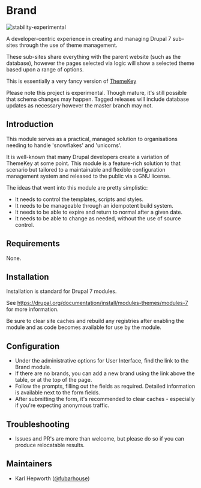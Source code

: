 # Brand

![stability-experimental](https://img.shields.io/badge/stability-experimental-orange.svg)

A developer-centric experience in creating and managing Drupal 7 sub-sites through the use of theme management.

These sub-sites share everything with the parent website (such as the database), however the pages selected via logic will show a selected theme based upon a range of options.

This is essentially a very fancy version of [ThemeKey](https://www.drupal.org/project/themekey)

Please note this project is experimental. Though mature, it's still possible that schema changes may happen. Tagged releases will include database updates as necessary however the master branch may not.

## Introduction

This module serves as a practical, managed solution to organisations needing to handle 'snowflakes' and 'unicorns'.

It is well-known that many Drupal developers create a variation of ThemeKey at some point. This module is a feature-rich solution to that scenario but tailored to a maintainable and flexible configuration management system and released to the public via a GNU license.

The ideas that went into this module are pretty simplistic:
* It needs to control the templates, scripts and styles.
* It needs to be manageable through an idempotent build system.
* It needs to be able to expire and return to normal after a given date.
* It needs to be able to change as needed, without the use of source control.

## Requirements

None.

## Installation

Installation is standard for Drupal 7 modules.

See https://drupal.org/documentation/install/modules-themes/modules-7 for more information.

Be sure to clear site caches and rebuild any registries after enabling the module and as code becomes available for use by the module.

## Configuration

* Under the administrative options for User Interface, find the link to the Brand module.
* If there are no brands, you can add a new brand using the link above the table, or at the top of the page.
* Follow the prompts, filling out the fields as required.
  Detailed information is available next to the form fields.
* After submitting the form, it's recommended to clear caches - especially if you're expecting anonymous traffic.

## Troubleshooting

* Issues and PR's are more than welcome, but please do so if you can produce relocatable results.

## Maintainers

* Karl Hepworth ([@fubarhouse](https://twitter.com/fubarhouse))